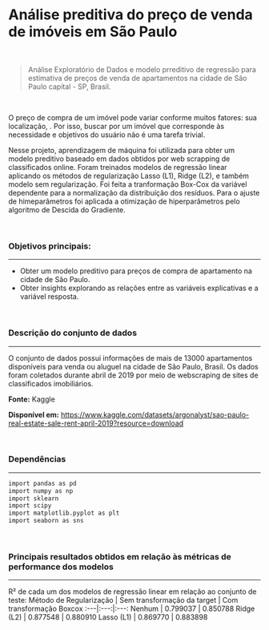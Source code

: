 # Análise preditiva do preço de venda de imóveis em São Paulo
&nbsp;
> Análise Exploratório de Dados e modelo prreditivo de regressão para estimativa de preços de venda de apartamentos na cidade de São Paulo capital - SP, Brasil.

&nbsp;

O preço de compra de um imóvel pode variar conforme muitos fatores: sua localização, . Por isso, buscar por um imóvel que corresponde às necessidade e objetivos do usuário não é uma tarefa trivial. 

Nesse projeto, aprendizagem de máquina foi utilizada para obter um modelo preditivo baseado em dados obtidos por web scrapping de classificados online. Foram treinados modelos de regressão linear aplicando os métodos de regularização Lasso (L1), Ridge (L2), e também modelo sem regularização. Foi feita a tranformação Box-Cox da variável dependente para a normalização da distribuíção dos resíduos. Para o ajuste de himeparâmetros foi aplicada a otimização de hiperparâmetros pelo algoritmo de Descida do Gradiente.

&nbsp;

### **Objetivos principais:**
---
- Obter um modelo preditivo para preços de compra de apartamento na cidade de São Paulo.
- Obter insights explorando as relações entre as variáveis explicativas e a variável resposta.

&nbsp;

### **Descrição do conjunto de dados**
---
O conjunto de dados possui informações de mais de 13000 apartamentos disponíveis para venda ou aluguel na cidade de São Paulo, Brasil. Os dados foram coletados durante abril de 2019 por meio de webscraping de sites de classificados imobiliários.

**Fonte:** Kaggle

**Disponível em:** https://www.kaggle.com/datasets/argonalyst/sao-paulo-real-estate-sale-rent-april-2019?resource=download

&nbsp;

### **Dependências**
---
```sh
import pandas as pd
import numpy as np
import sklearn 
import scipy
import matplotlib.pyplot as plt
import seaborn as sns
```

&nbsp;

### **Principais resultados obtidos em relação às métricas de performance dos modelos**
---
R² de cada um dos modelos de regressão linear em relação ao conjunto de teste:
Método de Regularização | Sem transformação da target | Com transformação Boxcox
:---|:---:|:---:
Nenhum           |          0.799037          |        0.850788
Ridge (L2)       |          0.877548          |        0.880910
Lasso (L1)       |          0.869770          |        0.883898






